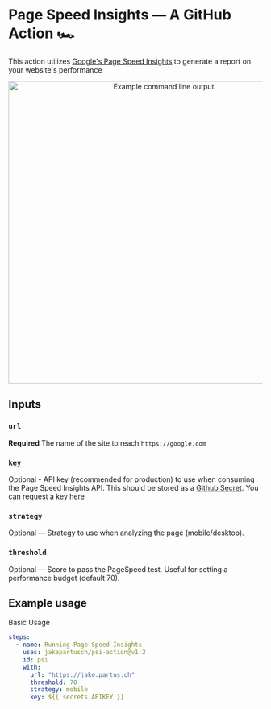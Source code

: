 # Page Speed Insights — A GitHub Action 🏎

This action utilizes [Google's Page Speed Insights](https://developers.google.com/speed/docs/insights/v5/about) to generate a report on your website's performance

<p align="center"><img src="https://raw.githubusercontent.com/JakePartusch/psi-action/master/screenshots/screenshot-output.png" alt="Example command line output" width="600"></p>

## Inputs

### `url`

**Required** The name of the site to reach `https://google.com`

### `key`

Optional - API key (recommended for production) to use when consuming the Page Speed Insights API. This should be stored as a [Github Secret](https://docs.github.com/en/actions/reference/encrypted-secrets). You can request a key [here](https://developers.google.com/speed/docs/insights/v5/get-started)

### `strategy`

Optional — Strategy to use when analyzing the page (mobile/desktop).

### `threshold`

Optional — Score to pass the PageSpeed test. Useful for setting a performance budget (default 70).

## Example usage

Basic Usage

```yaml
steps:
  - name: Running Page Speed Insights
    uses: jakepartusch/psi-action@v1.2
    id: psi
    with:
      url: "https://jake.partus.ch"
      threshold: 70
      strategy: mobile
      key: ${{ secrets.APIKEY }}
```
